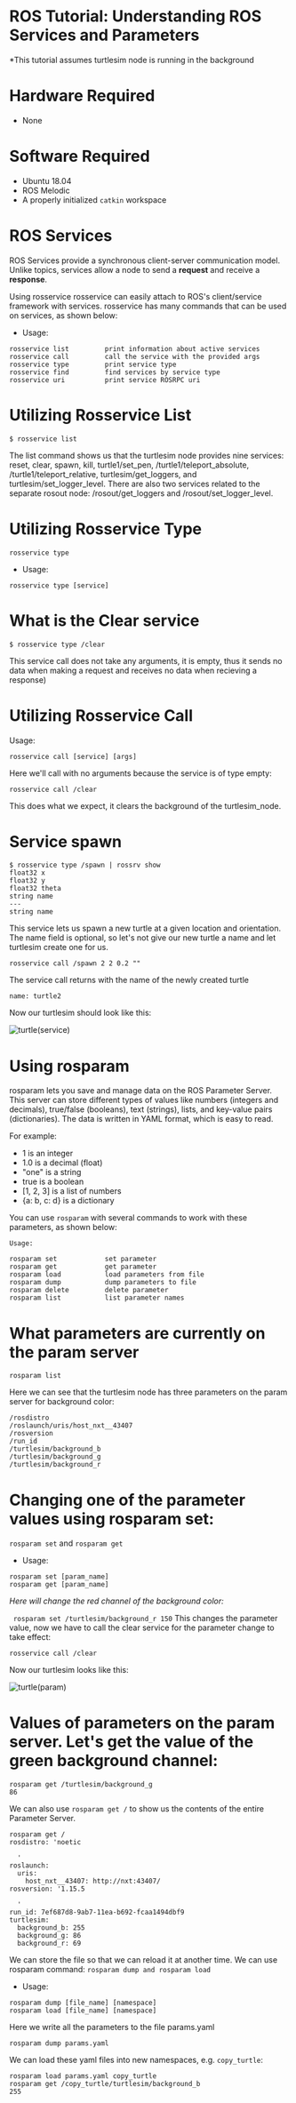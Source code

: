 # ROS Tutorial: Understanding ROS Services and Parameters
*This tutorial assumes turtlesim node is running in the background

# Hardware Required
- None

# Software Required
- Ubuntu 18.04
- ROS Melodic
- A properly initialized `catkin` workspace


# ROS Services
ROS Services provide a synchronous client-server communication model. Unlike topics, services allow a node to send a **request** and receive a **response**.


Using rosservice
rosservice can easily attach to ROS's client/service framework with services. rosservice has many commands that can be used on services, as shown below:

- Usage:
```
rosservice list         print information about active services
rosservice call         call the service with the provided args
rosservice type         print service type
rosservice find         find services by service type
rosservice uri          print service ROSRPC uri
```
# Utilizing Rosservice List

`$ rosservice list`

The list command shows us that the turtlesim node provides nine services: reset, clear, spawn, kill, turtle1/set_pen, /turtle1/teleport_absolute, /turtle1/teleport_relative, turtlesim/get_loggers, and turtlesim/set_logger_level. 
There are also two services related to the separate rosout node: /rosout/get_loggers and /rosout/set_logger_level.

# Utilizing Rosservice Type
`rosservice type`

- Usage:

`rosservice type [service]`

# What is the Clear service

`$ rosservice type /clear`

This service call does not take any arguments, it is empty, thus it sends no data when making a request and receives no data when recieving a response)

# Utilizing Rosservice Call

Usage:

`rosservice call [service] [args]`

Here we'll call with no arguments because the service is of type empty:

`rosservice call /clear`

This does what we expect, it clears the background of the turtlesim_node.

# Service spawn
```
$ rosservice type /spawn | rossrv show
float32 x
float32 y
float32 theta
string name
---
string name
```
This service lets us spawn a new turtle at a given location and orientation. The name field is optional, so let's not give our new turtle a name and let turtlesim create one for us.

`rosservice call /spawn 2 2 0.2 ""`

The service call returns with the name of the newly created turtle

`name: turtle2`

Now our turtlesim should look like this:


![turtle(service)](https://github.com/user-attachments/assets/ae85675e-871c-42a7-83c5-6c49359ccbf9)


# Using rosparam

rosparam lets you save and manage data on the ROS Parameter Server. This server can store different types of values like numbers (integers and decimals), true/false (booleans), text (strings), lists, and key-value pairs (dictionaries). The data is written in YAML format, which is easy to read.

For example:

- 1 is an integer
- 1.0 is a decimal (float)
- "one" is a string
- true is a boolean
- [1, 2, 3] is a list of numbers
- {a: b, c: d} is a dictionary

You can use `rosparam` with several commands to work with these parameters, as shown below:
```
Usage:

rosparam set            set parameter
rosparam get            get parameter
rosparam load           load parameters from file
rosparam dump           dump parameters to file
rosparam delete         delete parameter
rosparam list           list parameter names

```

# What parameters are currently on the param server

`rosparam list`

Here we can see that the turtlesim node has three parameters on the param server for background color:
```
/rosdistro
/roslaunch/uris/host_nxt__43407
/rosversion
/run_id
/turtlesim/background_b
/turtlesim/background_g
/turtlesim/background_r
```

# Changing one of the parameter values using rosparam set:

`rosparam set` and `rosparam get`

- Usage:

```
rosparam set [param_name]
rosparam get [param_name]
```

*Here will change the red channel of the background color:*

` rosparam set /turtlesim/background_r 150`
This changes the parameter value, now we have to call the clear service for the parameter change to take effect:

`rosservice call /clear`

Now our turtlesim looks like this:

![turtle(param)](https://github.com/user-attachments/assets/3b018bb9-5c22-4b4b-b242-30c68dcdf685)


# Values of parameters on the param server. Let's get the value of the green background channel:

```
rosparam get /turtlesim/background_g 
86
```
We can also use `rosparam get /` to show us the contents of the entire Parameter Server.

```
rosparam get /
rosdistro: 'noetic

  '
roslaunch:
  uris:
    host_nxt__43407: http://nxt:43407/
rosversion: '1.15.5

  '
run_id: 7ef687d8-9ab7-11ea-b692-fcaa1494dbf9
turtlesim:
  background_b: 255
  background_g: 86
  background_r: 69
```
We can store the file so that we can reload it at another time. We can use rosparam command:
`rosparam dump and rosparam load`

- Usage:

```
rosparam dump [file_name] [namespace]
rosparam load [file_name] [namespace]
```

Here we write all the parameters to the file params.yaml

`rosparam dump params.yaml`

We can load these yaml files into new namespaces, e.g. `copy_turtle`:

```
rosparam load params.yaml copy_turtle
rosparam get /copy_turtle/turtlesim/background_b
255
```

